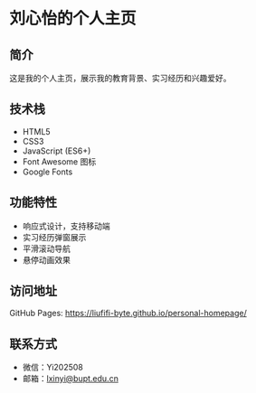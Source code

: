 # 刘心怡的个人主页

## 简介
这是我的个人主页，展示我的教育背景、实习经历和兴趣爱好。

## 技术栈
- HTML5
- CSS3
- JavaScript (ES6+)
- Font Awesome 图标
- Google Fonts

## 功能特性
- 响应式设计，支持移动端
- 实习经历弹窗展示
- 平滑滚动导航
- 悬停动画效果

## 访问地址
GitHub Pages: https://liufifi-byte.github.io/personal-homepage/

## 联系方式
- 微信：Yi202508
- 邮箱：lxinyi@bupt.edu.cn 